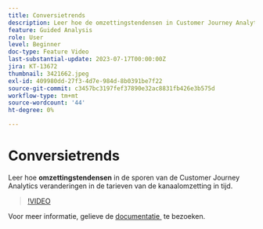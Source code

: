 ```yaml
---
title: Conversietrends
description: Leer hoe de omzettingstendensen in Customer Journey Analytics veranderingen in trechter omzettingspercentages in tijd volgen.
feature: Guided Analysis
role: User
level: Beginner
doc-type: Feature Video
last-substantial-update: 2023-07-17T00:00:00Z
jira: KT-13672
thumbnail: 3421662.jpeg
exl-id: 409980dd-27f3-4d7e-984d-8b0391be7f22
source-git-commit: c3457bc3197fef37890e32ac8831fb426e3b575d
workflow-type: tm+mt
source-wordcount: '44'
ht-degree: 0%

---
```


# Conversietrends

Leer hoe **omzettingstendensen** in de sporen van de Customer Journey Analytics veranderingen in de tarieven van de kanaalomzetting in tijd.

>[!VIDEO](https://video.tv.adobe.com/v/3432446/?learn=on&captions=dut)

Voor meer informatie, gelieve de [&#x200B; documentatie &#x200B;](https://experienceleague.adobe.com/docs/analytics-platform/using/guided-analysis/funnel/conversion-trends.html?lang=nl-NL) te bezoeken.
